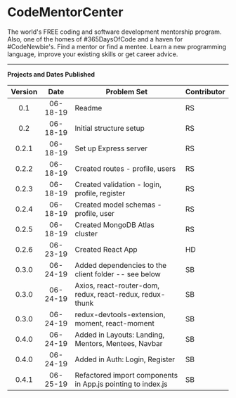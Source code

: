 # CodeMentorCenter

The world's FREE coding and software development mentorship program. Also, one of the homes of #365DaysOfCode and a haven for #CodeNewbie's. Find a mentor or find a mentee. Learn a new programming language, improve your existing skills or get career advice.

---

**Projects and Dates Published**

| Version |   Date   | Problem Set                                                 | Contributor |
| :-----: | :------: | ----------------------------------------------------------- | ----------- |
|   0.1   | 06-18-19 | Readme                                                      | RS          |
|   0.2   | 06-18-19 | Initial structure setup                                     | RS          |
|  0.2.1  | 06-18-19 | Set up Express server                                       | RS          |
|  0.2.2  | 06-18-19 | Created routes - profile, users                             | RS          |
|  0.2.3  | 06-18-19 | Created validation - login, profile, register               | RS          |
|  0.2.4  | 06-18-19 | Created model schemas - profile, user                       | RS          |
|  0.2.5  | 06-18-19 | Created MongoDB Atlas cluster                               | RS          |
|  0.2.6  | 06-23-19 | Created React App                                           | HD          |
|  0.3.0  | 06-24-19 | Added dependencies to the client folder -- see below        | SB          |
|  0.3.0  | 06-24-19 | Axios, react-router-dom, redux, react-redux, redux-thunk    | SB          |
|  0.3.0  | 06-24-19 | redux-devtools-extension, moment, react-moment              | SB          |
|  0.4.0  | 06-24-19 | Added in Layouts: Landing, Mentors, Mentees, Navbar         | SB          |
|  0.4.0  | 06-24-19 | Added in Auth: Login, Register                              | SB          |
|  0.4.1  | 06-25-19 | Refactored import components in App.js pointing to index.js | SB          |
